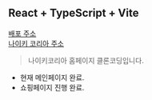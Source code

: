 ## React + TypeScript + Vite

[배포 주소](https://nike-project-omega.vercel.app/ '나이키 클론')</br>
[나이키 코리아 주소](https://www.nike.com/kr/ '나이키공홈')

>나이키코리아 홈페이지 클론코딩입니다.

- 현재 메인페이지 완료.
- 쇼핑페이지 진행 완료.

